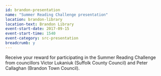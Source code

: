 ```yaml
---
id: brandon-presentation
name: "Summer Reading Challenge presentation"
location: brandon-library
location-text: Brandon Library
event-start-date: 2017-09-15
event-start-time: 1540
event-category: src-presentation
breadcrumb: y
---
```


Receive your reward for participating in the Summer Reading Challenge from councillors Victor Lukaniuk (Suffolk County Council) and Peter Callaghan (Brandon Town Council).
